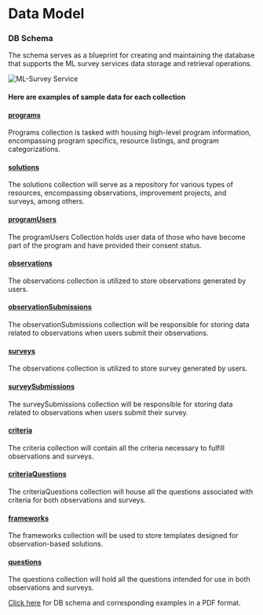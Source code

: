 # Data Model

### DB Schema

The schema serves as a blueprint for creating and maintaining the database that supports the ML survey services data storage and retrieval operations.

![ML-Survey Service](https://ml-services-uploads.s3.ap-south-1.amazonaws.com/DBSchema/ML-Survey.png)

#### Here are examples of sample data for each collection

#### [programs](https://github.com/shikshalokam/ml-survey-service/blob/master/DBSchema/programs.json)

Programs collection is tasked with housing high-level program information, encompassing program specifics, resource listings, and program categorizations.

#### [solutions](https://github.com/shikshalokam/ml-survey-service/blob/master/DBSchema/solutions.json)

The solutions collection will serve as a repository for various types of resources, encompassing observations, improvement projects, and surveys, among others.

#### [programUsers](https://github.com/shikshalokam/ml-survey-service/blob/master/DBSchema/programUsers.json)

The programUsers Collection holds user data of those who have become part of the program and have provided their consent status.

#### [observations](https://github.com/shikshalokam/ml-survey-service/blob/master/DBSchema/observations.json)

The observations collection is utilized to store observations generated by users.

#### [observationSubmissions](https://github.com/shikshalokam/ml-survey-service/blob/master/DBSchema/observationSubmissions.json)

The observationSubmissions collection will be responsible for storing data related to observations when users submit their observations.

#### [surveys](https://github.com/shikshalokam/ml-survey-service/blob/master/DBSchema/surveys.json)

The observations collection is utilized to store survey generated by users.

#### [surveySubmissions](https://github.com/shikshalokam/ml-survey-service/blob/master/DBSchema/surveySubmissions.json)

The surveySubmissions collection will be responsible for storing data related to observations when users submit their survey.

#### [criteria](https://github.com/shikshalokam/ml-survey-service/blob/master/DBSchema/criteria.json)

The criteria collection will contain all the criteria necessary to fulfill observations and surveys.

#### [criteriaQuestions](https://github.com/shikshalokam/ml-survey-service/blob/master/DBSchema/criteriaQuestions.json)

The criteriaQuestions collection will house all the questions associated with criteria for both observations and surveys.

#### [frameworks](https://github.com/shikshalokam/ml-survey-service/blob/master/DBSchema/frameworks.json)

The frameworks collection will be used to store templates designed for observation-based solutions.

#### [questions](https://github.com/shikshalokam/ml-survey-service/blob/master/DBSchema/questions.json)

The questions collection will hold all the questions intended for use in both observations and surveys.



[Click here](https://ml-services-uploads.s3.ap-south-1.amazonaws.com/DBSchema/ML-Survey.pdf) for DB schema and corresponding examples in a PDF format.
